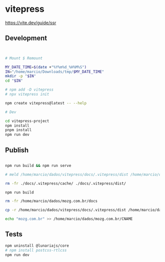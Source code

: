 # vitepress

<https://vite.dev/guide/ssr>

## Development

```bash


# Mount $ Remount

MY_DATE_TIME=$(date +"%Y%m%d_%H%M%S")
IN="/home/marcio/Downloads/tmp/$MY_DATE_TIME"
mkdir -p "$IN"
cd "$IN"

# npm add -D vitepress
# npx vitepress init

npm create vitepress@latest -- --help

# Dev

cd vitepress-project
npm install
pnpm install
npm run dev

```

## Publish

```bash

npm run build && npm run serve

# meld /home/marcio/dados/vitepress/docs/.vitepress/dist /home/marcio/dados/mozgbrasil.github.io/docs

rm -fr ./docs/.vitepress/cache/ ./docs/.vitepress/dist/

npm run build

rm -fr /home/marcio/dados/mozg.com.br/docs

cp -r /home/marcio/dados/vitepress/docs/.vitepress/dist /home/marcio/dados/mozg.com.br/docs

echo "mozg.com.br" >> /home/marcio/dados/mozg.com.br/CNAME

```

<!-- https://mozgbrasil.github.io//vitepress/ -->

## Tests

```bash
npm uninstall @lunariajs/core
# npm install postcss-rtlcss
npm run dev

```
